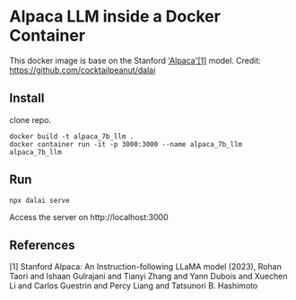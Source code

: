 # Alpaca LLM inside a Docker Container

This docker image is base on the Stanford ['Alpaca'](https://crfm.stanford.edu/2023/03/13/alpaca.html)[[1]](#1) model. Credit: https://github.com/cocktailpeanut/dalai

## Install

clone repo.

    docker build -t alpaca_7b_llm .
    docker container run -it -p 3000:3000 --name alpaca_7b_llm alpaca_7b_llm

## Run

    npx dalai serve
    
Access the server on http://localhost:3000

## References
<a id="1">[1]</a> 
Stanford Alpaca: An Instruction-following LLaMA model (2023), Rohan Taori and Ishaan Gulrajani and Tianyi Zhang and Yann Dubois and Xuechen Li and Carlos Guestrin and Percy Liang and Tatsunori B. Hashimoto

